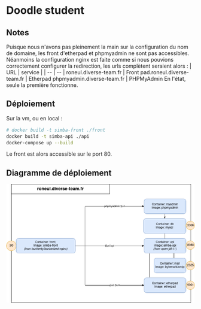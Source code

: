# Doodle student

## Notes

Puisque nous n'avons pas pleinement la main sur la configuration du nom de domaine, les front d'etherpad et phpmyadmin ne sont pas accessibles.
Néanmoins la configuration nginx est faite comme si nous pouvions correctement configurer la redirection, les urls complètent seraient alors :
  | URL | service |
  | -- | -- |
  roneul.diverse-team.fr | Front
  pad.roneul.diverse-team.fr | Etherpad
  phpmyadmin.diverse-team.fr | PHPMyAdmin
En l'état, seule la première fonctionne.

## Déploiement
Sur la vm, ou en local :
```bash
# docker build -t simba-front ./front
docker build -t simba-api ./api
docker-compose up --build
```
Le front est alors accessible sur le port 80.
## Diagramme de déploiement
![Deployment diagram](diagrams/simba_deploy.png)

